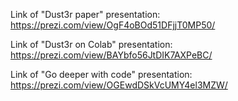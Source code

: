 Link of "Dust3r paper" presentation: https://prezi.com/view/OgF4oBOd51DFjjT0MP50/

Link of "Dust3r on Colab" presentation: https://prezi.com/view/BAYbfo56JtDIK7AXPeBC/

Link of "Go deeper with code" presentation: https://prezi.com/view/OGEwdDSkVcUMY4el3MZW/
